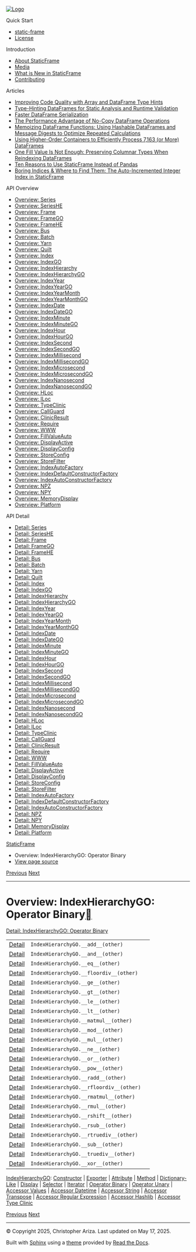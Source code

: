 [![Logo](../_static/sf-logo-web_icon-small.png)](../index.md)

Quick Start

* [static-frame](../readme.md)
* [License](../license.md)

Introduction

* [About StaticFrame](../intro.md)
* [Media](../intro.md#media)
* [What is New in StaticFrame](../new.md)
* [Contributing](../contributing.md)

Articles

* [Improving Code Quality with Array and DataFrame Type Hints](../articles/guard.md)
* [Type-Hinting DataFrames for Static Analysis and Runtime Validation](../articles/ftyping.md)
* [Faster DataFrame Serialization](../articles/serialize.md)
* [The Performance Advantage of No-Copy DataFrame Operations](../articles/no_copy.md)
* [Memoizing DataFrame Functions: Using Hashable DataFrames and Message Digests to Optimize Repeated Calculations](../articles/hash.md)
* [Using Higher-Order Containers to Efficiently Process 7,163 (or More) DataFrames](../articles/uhoc.md)
* [One Fill Value Is Not Enough: Preserving Columnar Types When Reindexing DataFrames](../articles/fill_value.md)
* [Ten Reasons to Use StaticFrame Instead of Pandas](../articles/upgrade.md)
* [Boring Indices & Where to Find Them: The Auto-Incremented Integer Index in StaticFrame](../articles/aiii.md)

API Overview

* [Overview: Series](series.md)
* [Overview: SeriesHE](series_he.md)
* [Overview: Frame](frame.md)
* [Overview: FrameGO](frame_go.md)
* [Overview: FrameHE](frame_he.md)
* [Overview: Bus](bus.md)
* [Overview: Batch](batch.md)
* [Overview: Yarn](yarn.md)
* [Overview: Quilt](quilt.md)
* [Overview: Index](index.md)
* [Overview: IndexGO](index_go.md)
* [Overview: IndexHierarchy](index_hierarchy.md)
* [Overview: IndexHierarchyGO](index_hierarchy_go.md)
* [Overview: IndexYear](index_year.md)
* [Overview: IndexYearGO](index_year_go.md)
* [Overview: IndexYearMonth](index_year_month.md)
* [Overview: IndexYearMonthGO](index_year_month_go.md)
* [Overview: IndexDate](index_date.md)
* [Overview: IndexDateGO](index_date_go.md)
* [Overview: IndexMinute](index_minute.md)
* [Overview: IndexMinuteGO](index_minute_go.md)
* [Overview: IndexHour](index_hour.md)
* [Overview: IndexHourGO](index_hour_go.md)
* [Overview: IndexSecond](index_second.md)
* [Overview: IndexSecondGO](index_second_go.md)
* [Overview: IndexMillisecond](index_millisecond.md)
* [Overview: IndexMillisecondGO](index_millisecond_go.md)
* [Overview: IndexMicrosecond](index_microsecond.md)
* [Overview: IndexMicrosecondGO](index_microsecond_go.md)
* [Overview: IndexNanosecond](index_nanosecond.md)
* [Overview: IndexNanosecondGO](index_nanosecond_go.md)
* [Overview: HLoc](hloc.md)
* [Overview: ILoc](iloc.md)
* [Overview: TypeClinic](type_clinic.md)
* [Overview: CallGuard](call_guard.md)
* [Overview: ClinicResult](clinic_result.md)
* [Overview: Require](require.md)
* [Overview: WWW](www.md)
* [Overview: FillValueAuto](fill_value_auto.md)
* [Overview: DisplayActive](display_active.md)
* [Overview: DisplayConfig](display_config.md)
* [Overview: StoreConfig](store_config.md)
* [Overview: StoreFilter](store_filter.md)
* [Overview: IndexAutoFactory](index_auto_factory.md)
* [Overview: IndexDefaultConstructorFactory](index_default_constructor_factory.md)
* [Overview: IndexAutoConstructorFactory](index_auto_constructor_factory.md)
* [Overview: NPZ](npz.md)
* [Overview: NPY](npy.md)
* [Overview: MemoryDisplay](memory_display.md)
* [Overview: Platform](platform.md)

API Detail

* [Detail: Series](../api_detail/series.md)
* [Detail: SeriesHE](../api_detail/series_he.md)
* [Detail: Frame](../api_detail/frame.md)
* [Detail: FrameGO](../api_detail/frame_go.md)
* [Detail: FrameHE](../api_detail/frame_he.md)
* [Detail: Bus](../api_detail/bus.md)
* [Detail: Batch](../api_detail/batch.md)
* [Detail: Yarn](../api_detail/yarn.md)
* [Detail: Quilt](../api_detail/quilt.md)
* [Detail: Index](../api_detail/index.md)
* [Detail: IndexGO](../api_detail/index_go.md)
* [Detail: IndexHierarchy](../api_detail/index_hierarchy.md)
* [Detail: IndexHierarchyGO](../api_detail/index_hierarchy_go.md)
* [Detail: IndexYear](../api_detail/index_year.md)
* [Detail: IndexYearGO](../api_detail/index_year_go.md)
* [Detail: IndexYearMonth](../api_detail/index_year_month.md)
* [Detail: IndexYearMonthGO](../api_detail/index_year_month_go.md)
* [Detail: IndexDate](../api_detail/index_date.md)
* [Detail: IndexDateGO](../api_detail/index_date_go.md)
* [Detail: IndexMinute](../api_detail/index_minute.md)
* [Detail: IndexMinuteGO](../api_detail/index_minute_go.md)
* [Detail: IndexHour](../api_detail/index_hour.md)
* [Detail: IndexHourGO](../api_detail/index_hour_go.md)
* [Detail: IndexSecond](../api_detail/index_second.md)
* [Detail: IndexSecondGO](../api_detail/index_second_go.md)
* [Detail: IndexMillisecond](../api_detail/index_millisecond.md)
* [Detail: IndexMillisecondGO](../api_detail/index_millisecond_go.md)
* [Detail: IndexMicrosecond](../api_detail/index_microsecond.md)
* [Detail: IndexMicrosecondGO](../api_detail/index_microsecond_go.md)
* [Detail: IndexNanosecond](../api_detail/index_nanosecond.md)
* [Detail: IndexNanosecondGO](../api_detail/index_nanosecond_go.md)
* [Detail: HLoc](../api_detail/hloc.md)
* [Detail: ILoc](../api_detail/iloc.md)
* [Detail: TypeClinic](../api_detail/type_clinic.md)
* [Detail: CallGuard](../api_detail/call_guard.md)
* [Detail: ClinicResult](../api_detail/clinic_result.md)
* [Detail: Require](../api_detail/require.md)
* [Detail: WWW](../api_detail/www.md)
* [Detail: FillValueAuto](../api_detail/fill_value_auto.md)
* [Detail: DisplayActive](../api_detail/display_active.md)
* [Detail: DisplayConfig](../api_detail/display_config.md)
* [Detail: StoreConfig](../api_detail/store_config.md)
* [Detail: StoreFilter](../api_detail/store_filter.md)
* [Detail: IndexAutoFactory](../api_detail/index_auto_factory.md)
* [Detail: IndexDefaultConstructorFactory](../api_detail/index_default_constructor_factory.md)
* [Detail: IndexAutoConstructorFactory](../api_detail/index_auto_constructor_factory.md)
* [Detail: NPZ](../api_detail/npz.md)
* [Detail: NPY](../api_detail/npy.md)
* [Detail: MemoryDisplay](../api_detail/memory_display.md)
* [Detail: Platform](../api_detail/platform.md)

[StaticFrame](../index.md)

* Overview: IndexHierarchyGO: Operator Binary
* [View page source](../_sources/api_overview/index_hierarchy_go-operator_binary.rst.txt)

[Previous](index_hierarchy_go-iterator.md "Overview: IndexHierarchyGO: Iterator")
[Next](index_hierarchy_go-operator_unary.md "Overview: IndexHierarchyGO: Operator Unary")

---

# Overview: IndexHierarchyGO: Operator Binary[](#overview-indexhierarchygo-operator-binary "Link to this heading")

[Detail: IndexHierarchyGO: Operator Binary](../api_detail/index_hierarchy_go-operator_binary.md#api-detail-indexhierarchygo-operator-binary)

|  |  |  |
| --- | --- | --- |
| [Detail](../api_detail/index_hierarchy_go-operator_binary.md#api-sig-indexhierarchygo-add) | `IndexHierarchyGO.__add__(other)` |  |
| [Detail](../api_detail/index_hierarchy_go-operator_binary.md#api-sig-indexhierarchygo-and) | `IndexHierarchyGO.__and__(other)` |  |
| [Detail](../api_detail/index_hierarchy_go-operator_binary.md#api-sig-indexhierarchygo-eq) | `IndexHierarchyGO.__eq__(other)` |  |
| [Detail](../api_detail/index_hierarchy_go-operator_binary.md#api-sig-indexhierarchygo-floordiv) | `IndexHierarchyGO.__floordiv__(other)` |  |
| [Detail](../api_detail/index_hierarchy_go-operator_binary.md#api-sig-indexhierarchygo-ge) | `IndexHierarchyGO.__ge__(other)` |  |
| [Detail](../api_detail/index_hierarchy_go-operator_binary.md#api-sig-indexhierarchygo-gt) | `IndexHierarchyGO.__gt__(other)` |  |
| [Detail](../api_detail/index_hierarchy_go-operator_binary.md#api-sig-indexhierarchygo-le) | `IndexHierarchyGO.__le__(other)` |  |
| [Detail](../api_detail/index_hierarchy_go-operator_binary.md#api-sig-indexhierarchygo-lt) | `IndexHierarchyGO.__lt__(other)` |  |
| [Detail](../api_detail/index_hierarchy_go-operator_binary.md#api-sig-indexhierarchygo-matmul) | `IndexHierarchyGO.__matmul__(other)` |  |
| [Detail](../api_detail/index_hierarchy_go-operator_binary.md#api-sig-indexhierarchygo-mod) | `IndexHierarchyGO.__mod__(other)` |  |
| [Detail](../api_detail/index_hierarchy_go-operator_binary.md#api-sig-indexhierarchygo-mul) | `IndexHierarchyGO.__mul__(other)` |  |
| [Detail](../api_detail/index_hierarchy_go-operator_binary.md#api-sig-indexhierarchygo-ne) | `IndexHierarchyGO.__ne__(other)` |  |
| [Detail](../api_detail/index_hierarchy_go-operator_binary.md#api-sig-indexhierarchygo-or) | `IndexHierarchyGO.__or__(other)` |  |
| [Detail](../api_detail/index_hierarchy_go-operator_binary.md#api-sig-indexhierarchygo-pow) | `IndexHierarchyGO.__pow__(other)` |  |
| [Detail](../api_detail/index_hierarchy_go-operator_binary.md#api-sig-indexhierarchygo-radd) | `IndexHierarchyGO.__radd__(other)` |  |
| [Detail](../api_detail/index_hierarchy_go-operator_binary.md#api-sig-indexhierarchygo-rfloordiv) | `IndexHierarchyGO.__rfloordiv__(other)` |  |
| [Detail](../api_detail/index_hierarchy_go-operator_binary.md#api-sig-indexhierarchygo-rmatmul) | `IndexHierarchyGO.__rmatmul__(other)` |  |
| [Detail](../api_detail/index_hierarchy_go-operator_binary.md#api-sig-indexhierarchygo-rmul) | `IndexHierarchyGO.__rmul__(other)` |  |
| [Detail](../api_detail/index_hierarchy_go-operator_binary.md#api-sig-indexhierarchygo-rshift) | `IndexHierarchyGO.__rshift__(other)` |  |
| [Detail](../api_detail/index_hierarchy_go-operator_binary.md#api-sig-indexhierarchygo-rsub) | `IndexHierarchyGO.__rsub__(other)` |  |
| [Detail](../api_detail/index_hierarchy_go-operator_binary.md#api-sig-indexhierarchygo-rtruediv) | `IndexHierarchyGO.__rtruediv__(other)` |  |
| [Detail](../api_detail/index_hierarchy_go-operator_binary.md#api-sig-indexhierarchygo-sub) | `IndexHierarchyGO.__sub__(other)` |  |
| [Detail](../api_detail/index_hierarchy_go-operator_binary.md#api-sig-indexhierarchygo-truediv) | `IndexHierarchyGO.__truediv__(other)` |  |
| [Detail](../api_detail/index_hierarchy_go-operator_binary.md#api-sig-indexhierarchygo-xor) | `IndexHierarchyGO.__xor__(other)` |  |

[IndexHierarchyGO](index_hierarchy_go.md#api-overview-indexhierarchygo): [Constructor](index_hierarchy_go-constructor.md#api-overview-indexhierarchygo-constructor) | [Exporter](index_hierarchy_go-exporter.md#api-overview-indexhierarchygo-exporter) | [Attribute](index_hierarchy_go-attribute.md#api-overview-indexhierarchygo-attribute) | [Method](index_hierarchy_go-method.md#api-overview-indexhierarchygo-method) | [Dictionary-Like](index_hierarchy_go-dictionary_like.md#api-overview-indexhierarchygo-dictionary-like) | [Display](index_hierarchy_go-display.md#api-overview-indexhierarchygo-display) | [Selector](index_hierarchy_go-selector.md#api-overview-indexhierarchygo-selector) | [Iterator](index_hierarchy_go-iterator.md#api-overview-indexhierarchygo-iterator) | [Operator Binary](#api-overview-indexhierarchygo-operator-binary) | [Operator Unary](index_hierarchy_go-operator_unary.md#api-overview-indexhierarchygo-operator-unary) | [Accessor Values](index_hierarchy_go-accessor_values.md#api-overview-indexhierarchygo-accessor-values) | [Accessor Datetime](index_hierarchy_go-accessor_datetime.md#api-overview-indexhierarchygo-accessor-datetime) | [Accessor String](index_hierarchy_go-accessor_string.md#api-overview-indexhierarchygo-accessor-string) | [Accessor Transpose](index_hierarchy_go-accessor_transpose.md#api-overview-indexhierarchygo-accessor-transpose) | [Accessor Regular Expression](index_hierarchy_go-accessor_regular_expression.md#api-overview-indexhierarchygo-accessor-regular-expression) | [Accessor Hashlib](index_hierarchy_go-accessor_hashlib.md#api-overview-indexhierarchygo-accessor-hashlib) | [Accessor Type Clinic](index_hierarchy_go-accessor_type_clinic.md#api-overview-indexhierarchygo-accessor-type-clinic)

[Previous](index_hierarchy_go-iterator.md "Overview: IndexHierarchyGO: Iterator")
[Next](index_hierarchy_go-operator_unary.md "Overview: IndexHierarchyGO: Operator Unary")

---

© Copyright 2025, Christopher Ariza.
Last updated on May 17, 2025.

Built with [Sphinx](https://www.sphinx-doc.org/) using a
[theme](https://github.com/readthedocs/sphinx_rtd_theme)
provided by [Read the Docs](https://readthedocs.org).